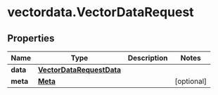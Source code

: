# vectordata.VectorDataRequest

## Properties

Name | Type | Description | Notes
------------ | ------------- | ------------- | -------------
**data** | [**VectorDataRequestData**](VectorDataRequestData.md) |  | 
**meta** | [**Meta**](Meta.md) |  | [optional] 


